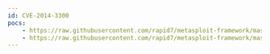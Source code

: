 ```yaml
---
id: CVE-2014-3300
pocs:
    - https://raw.githubusercontent.com/rapid7/metasploit-framework/master/modules/auxiliary/voip/cisco_cucdm_call_forward.rb
    - https://raw.githubusercontent.com/rapid7/metasploit-framework/master/modules/auxiliary/voip/cisco_cucdm_speed_dials.rb
---
```

